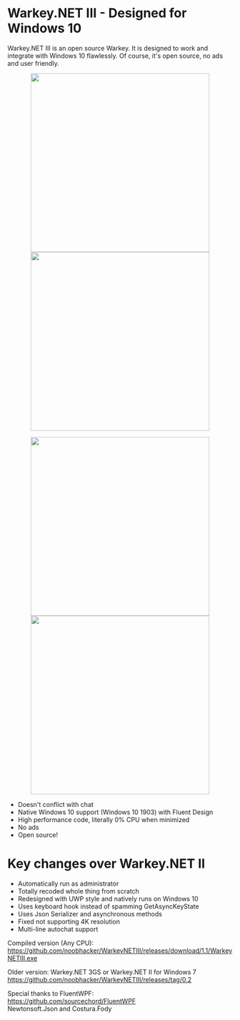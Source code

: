 # Warkey.NET III - Designed for Windows 10
Warkey.NET III is an open source Warkey. It is designed to work and integrate with Windows 10 flawlessly. Of course, it's open source, no ads and user friendly.

<p align="center">
  <img src="https://raw.githubusercontent.com/noobhacker/WarkeyNETIII/screenshots/0000000009.png" width="400"/>
  <img src="https://raw.githubusercontent.com/noobhacker/WarkeyNETIII/screenshots/0000000011.png" width="400"/>
</p>


<p align="center">
  <img src="https://raw.githubusercontent.com/noobhacker/WarkeyNETIII/screenshots/0000000012.png" width="400"/>
  <img src="https://raw.githubusercontent.com/noobhacker/WarkeyNETIII/screenshots/0000000013.png" width="400"/>
</p>

- Doesn't conflict with chat
- Native Windows 10 support (Windows 10 1903) with Fluent Design
- High performance code, literally 0% CPU when minimized
- No ads
- Open source!

# Key changes over Warkey.NET II
- Automatically run as administrator
- Totally recoded whole thing from scratch
- Redesigned with UWP style and natively runs on Windows 10 
- Uses keyboard hook instead of spamming GetAsyncKeyState
- Uses Json Serializer and asynchronous methods
- Fixed not supporting 4K resolution
- Multi-line autochat support

Compiled version (Any CPU):<br />
https://github.com/noobhacker/WarkeyNETIII/releases/download/1.1/WarkeyNETIII.exe

Older version:
Warkey.NET 3GS or Warkey.NET II for Windows 7<br />
https://github.com/noobhacker/WarkeyNETIII/releases/tag/0.2

Special thanks to FluentWPF: <br />
https://github.com/sourcechord/FluentWPF <br />
Newtonsoft.Json and Costura.Fody
